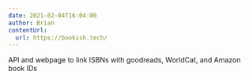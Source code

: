 ```yaml
---
date: 2021-02-04T16:04:00
author: Brian
contentUrl: 
  url: https://bookish.tech/
---
```

API and webpage to link ISBNs with goodreads, WorldCat, and Amazon book IDs